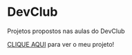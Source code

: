 # DevClub
Projetos propostos nas aulas do DevClub

<a href="https://kingrodrigues.github.io/DevClub/landing-page/">CLIQUE AQUI</a> para ver o meu projeto!